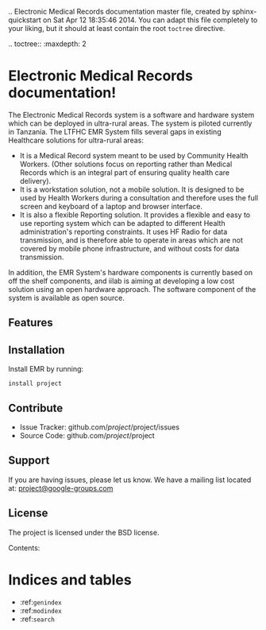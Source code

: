 .. Electronic Medical Records documentation master file, created by
   sphinx-quickstart on Sat Apr 12 18:35:46 2014.
   You can adapt this file completely to your liking, but it should at least
   contain the root `toctree` directive.

.. toctree::
   :maxdepth: 2

Electronic Medical Records documentation!
=========================================

The Electronic Medical Records system is a software and hardware system which can be deployed in ultra-rural areas. The system is piloted currently in Tanzania. The LTFHC EMR System fills several gaps in existing Healthcare solutions for ultra-rural areas:
 * It is a Medical Record system meant to be used by Community Health Workers. (Other solutions focus on reporting rather than Medical Records which is an integral part of ensuring quality health care delivery).
 * It is a workstation solution, not a mobile solution. It is designed to be used by Health Workers during a consultation and therefore uses the full screen and keyboard of a laptop and browser interface.
 * It is also a flexible Reporting solution. It provides a flexible and easy to use reporting system which can be adapted to different Health administration's reporting constraints. It uses HF Radio for data transmission, and is therefore able to operate in areas which are not covered by mobile phone infrastructure, and without costs for data transmission.

In addition, the EMR System's hardware components is currently based on off the shelf components, and iilab is aiming at developing a low cost solution using an open hardware approach. The software component of the system is available as open source.

Features
--------



Installation
------------

Install EMR by running:

    install project

Contribute
----------

- Issue Tracker: github.com/$project/$project/issues
- Source Code: github.com/$project/$project

Support
-------

If you are having issues, please let us know.
We have a mailing list located at: project@google-groups.com

License
-------

The project is licensed under the BSD license.

Contents:





Indices and tables
==================

* :ref:`genindex`
* :ref:`modindex`
* :ref:`search`

